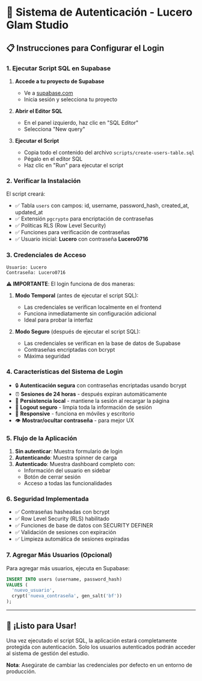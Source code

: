 # 🔐 Sistema de Autenticación - Lucero Glam Studio

## 📋 Instrucciones para Configurar el Login

### 1. Ejecutar Script SQL en Supabase

1. **Accede a tu proyecto de Supabase**
   - Ve a [supabase.com](https://supabase.com)
   - Inicia sesión y selecciona tu proyecto

2. **Abrir el Editor SQL**
   - En el panel izquierdo, haz clic en "SQL Editor"
   - Selecciona "New query"

3. **Ejecutar el Script**
   - Copia todo el contenido del archivo `scripts/create-users-table.sql`
   - Pégalo en el editor SQL
   - Haz clic en "Run" para ejecutar el script

### 2. Verificar la Instalación

El script creará:
- ✅ Tabla `users` con campos: id, username, password_hash, created_at, updated_at
- ✅ Extensión `pgcrypto` para encriptación de contraseñas
- ✅ Políticas RLS (Row Level Security)
- ✅ Funciones para verificación de contraseñas
- ✅ Usuario inicial: **Lucero** con contraseña **Lucero0716**

### 3. Credenciales de Acceso

```
Usuario: Lucero
Contraseña: Lucero0716
```

**⚠️ IMPORTANTE**: El login funciona de dos maneras:

1. **Modo Temporal** (antes de ejecutar el script SQL):
   - Las credenciales se verifican localmente en el frontend
   - Funciona inmediatamente sin configuración adicional
   - Ideal para probar la interfaz

2. **Modo Seguro** (después de ejecutar el script SQL):
   - Las credenciales se verifican en la base de datos de Supabase
   - Contraseñas encriptadas con bcrypt
   - Máxima seguridad

### 4. Características del Sistema de Login

- 🔒 **Autenticación segura** con contraseñas encriptadas usando bcrypt
- ⏰ **Sesiones de 24 horas** - después expiran automáticamente
- 💾 **Persistencia local** - mantiene la sesión al recargar la página
- 🚪 **Logout seguro** - limpia toda la información de sesión
- 📱 **Responsive** - funciona en móviles y escritorio
- 👁️ **Mostrar/ocultar contraseña** - para mejor UX

### 5. Flujo de la Aplicación

1. **Sin autenticar**: Muestra formulario de login
2. **Autenticando**: Muestra spinner de carga
3. **Autenticado**: Muestra dashboard completo con:
   - Información del usuario en sidebar
   - Botón de cerrar sesión
   - Acceso a todas las funcionalidades

### 6. Seguridad Implementada

- ✅ Contraseñas hasheadas con bcrypt
- ✅ Row Level Security (RLS) habilitado
- ✅ Funciones de base de datos con SECURITY DEFINER
- ✅ Validación de sesiones con expiración
- ✅ Limpieza automática de sesiones expiradas

### 7. Agregar Más Usuarios (Opcional)

Para agregar más usuarios, ejecuta en Supabase:

```sql
INSERT INTO users (username, password_hash) 
VALUES (
  'nuevo_usuario', 
  crypt('nueva_contraseña', gen_salt('bf'))
);
```

---

## 🚀 ¡Listo para Usar!

Una vez ejecutado el script SQL, la aplicación estará completamente protegida con autenticación. Solo los usuarios autenticados podrán acceder al sistema de gestión del estudio.

**Nota**: Asegúrate de cambiar las credenciales por defecto en un entorno de producción.
